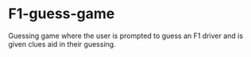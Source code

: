 # F1-guess-game
Guessing game where the user is prompted to guess an F1 driver and is given clues aid in their guessing.
